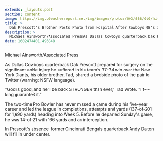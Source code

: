 ```yaml
--- 
extends: _layouts.post 
section: content 
image: https://img.bleacherreport.net/img/images/photos/003/888/010/hi-res-4ec4199ad7bbfc8daadc685a6f35a3cc_crop_exact.jpg?w=1200&h=1200&q=75 
title: > 
  Dak Prescott's Brother Posts Photo from Hospital After Cowboys QB's Injury 
description: > 
  Michael Ainsworth/Associated PressAs Dallas Cowboys quarterback Dak Prescott prepared for surgery on the significant ankle injury he suffered in his team's 37-34 win over the New York Giants, his older brother, Tad, shared a bedside photo of the pair to Twitter (warning: NSFW language)."God is good, and he'll be back STRONGER than ever," Tad wrote.The two-time Pro Bowler has never missed a game during his five-year career and led the league in completions, attempts and yards (137-of-201 for 1,690 yards) heading into Week 5.Before he departed Sunday's game, he was 14-of-21 with 166 yards and an interception.In Prescott's absence, former Cincinnati Bengals quarterback Andy Dalton will fill in under center. 
date: 1602474401.493848 
--- 
```

Michael Ainsworth/Associated Press

As Dallas Cowboys quarterback Dak Prescott prepared for surgery on the significant ankle injury he suffered in his team's 37-34 win over the New York Giants, his older brother, Tad, shared a bedside photo of the pair to Twitter (warning: NSFW language).

"God is good, and he'll be back STRONGER than ever," Tad wrote. "I f---king guarante3 it."

The two-time Pro Bowler has never missed a game during his five-year career and led the league in completions, attempts and yards (137-of-201 for 1,690 yards) heading into Week 5. Before he departed Sunday's game, he was 14-of-21 with 166 yards and an interception.

In Prescott's absence, former Cincinnati Bengals quarterback Andy Dalton will fill in under center.